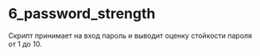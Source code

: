 # 6_password_strength
Скрипт принимает на вход пароль и выводит оценку стойкости пароля от 1 до 10.
